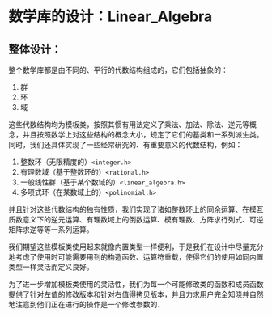 # 数学库的设计：Linear\_Algebra  
## 整体设计：  
整个数学库都是由不同的、平行的代数结构组成的，它们包括抽象的：
1.	群
1.	环
1.	域

这些代数结构均为模板类，按照其惯有用法定义了乘法、加法、除法、逆元等概念，并且按照数学上对这些结构的概念大小，规定了它们的基类和一系列派生类。
同时，我们还具体实现了一些经常研究的、有重要意义的代数结构，例如：
1.	整数环（无限精度的）`<integer.h>`
1.	有理数域（基于整数环的）`<rational.h>`
1.	一般线性群（基于某个数域的）`<linear_algebra.h>`
1.	多项式环（在某数域上的）`<polinomial.h>`

并且针对这些代数结构的独有性质，我们实现了诸如整数环上的同余运算、在模互质数意义下的逆元运算、有理数域上的倒数运算、模有理数、方阵求行列式、可逆矩阵求逆等等一系列运算。

我们期望这些模板类使用起来就像内置类型一样便利，于是我们在设计中尽量充分地考虑了使用时可能需要用到的构造函数、运算符重载，使得它们的使用如同内置类型一样灵活而定义良好。

为了进一步增加模板类使用的灵活性，我们为每一个可能修改类的函数和成员函数提供了针对左值的修改版本和针对右值得拷贝版本，并且力求用户完全知晓并自然地注意到他们正在进行的操作是一个修改参数的、
